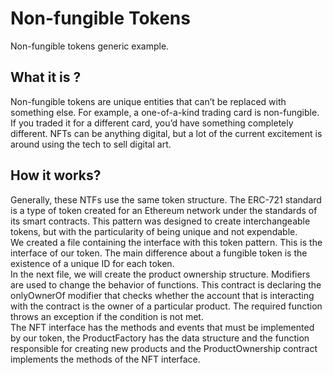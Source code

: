 # Non-fungible Tokens
Non-fungible tokens generic example.

## What it is ?

Non-fungible tokens are unique entities that can’t be replaced with something else. For example, a one-of-a-kind trading card is non-fungible. If you traded it for a different card, you’d have something completely different. NFTs can be anything digital, but a lot of the current excitement is around using the tech to sell digital art.

## How it works?

Generally, these NTFs use the same token structure. The ERC-721 standard is a type of token created for an Ethereum network under the standards of its smart contracts. This pattern was designed to create interchangeable tokens, but with the particularity of being unique and not expendable.
<br>
We created a file containing the interface with this token pattern. This is the interface of our token. The main difference about a fungible token is the existence of a unique ID for each token.
<br>
In the next file, we will create the product ownership structure. Modifiers are used to change the behavior of functions. This contract is declaring the onlyOwnerOf modifier that checks whether the account that is interacting with the contract is the owner of a particular product. The required function throws an exception if the condition is not met.
<br>
The NFT interface has the methods and events that must be implemented by our token, the ProductFactory has the data structure and the function responsible for creating new products and the ProductOwnership contract implements the methods of the NFT interface.